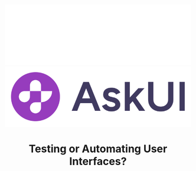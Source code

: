 ![askui logo](https://github.com/askui/.github/blob/main/profile/askui-logo-white.svg#gh-dark-mode-only)
![askui logo](https://github.com/askui/.github/blob/main/profile/askui-logo.svg#gh-light-mode-only)

<h1 style="text-align:center">Testing or Automating User Interfaces?</h1>
